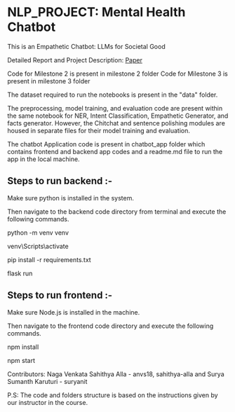 # NLP_PROJECT: Mental Health Chatbot
This is an Empathetic Chatbot: LLMs for Societal Good

Detailed Report and Project Description: [Paper](https://github.com/alla-sahithya/Mental-Health-Chatbot/blob/main/report.pdf)

Code for Milestone 2 is present in milestone 2 folder
Code for Milestone 3 is present in milestone 3 folder

The dataset required to run the notebooks is present in the "data" folder.

The preprocessing, model training, and evaluation code are present within the same notebook for NER, Intent Classification, Empathetic Generator, and facts generator.
However, the Chitchat and sentence polishing modules are housed in separate files for their model training and evaluation.

The chatbot Application code is present in chatbot_app folder which contains frontend and backend app codes and a readme.md file to run the app in the local machine.

Steps to run backend :-
------------------------
Make sure python is installed in the system.

Then navigate to the backend code directory from terminal and execute the following commands.

python -m venv venv

venv\Scripts\activate

pip install -r requirements.txt

flask run

Steps to run frontend :-
-------------------------
Make sure Node.js is installed in the machine.

Then navigate to the frontend code directory and execute the following commands.

npm install

npm start

Contributors:
Naga Venkata Sahithya Alla - anvs18, sahithya-alla and
Surya Sumanth Karuturi - suryanit


P.S: The code and folders structure is based on the instructions given by our instructor in the course. 
